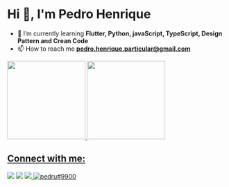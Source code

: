 <h1>Hi 👋, I'm Pedro Henrique</h1>

- 🌱 I’m currently learning **Flutter, Python, javaScript, TypeScript, Design Pattern and Crean Code**
- 📫 How to reach me **pedro.henrique.particular@gmail.com**

<div>
  <a href="https://github.com/pedrohenriquedevbr">
  <img height="180em" src="https://github-readme-stats.vercel.app/api?username=pedrohenriquedevbr&show_icons=true&theme=tokyonight&include_all_commits=true&count_private=true"/>
  <img height="180em" src="https://github-readme-stats.vercel.app/api/top-langs/?username=pedrohenriquedevbr&layout=compact&langs_count=7&theme=tokyonight"/>
</div>
  
## Connect with me:
  
<div> 
    <a href="https://www.youtube.com/channel/UCsfCR2wETP80000IuMTPYNA" target="_blank"><img src="https://img.shields.io/badge/YouTube-FF0000?style=for-the-badge&logo=youtube&logoColor=white" target="_blank"></a>
    <a href = "mailto:pedro.henrique.particular@gmail.com"><img src="https://img.shields.io/badge/Gmail-D14836?style=for-the-badge&logo=gmail&logoColor=white" target="_blank"></a> 
    <a href= "https://www.linkedin.com/in/pedro-henrique-br/">
        <img src="https://img.shields.io/badge/LinkedIn-0077B5?style=for-the-badge&logo=linkedin&logoColor=white">
    </a>
    <a href="https://discord.gg/pedru#9900" target="blank">
        <img src="https://img.shields.io/badge/Discord-7289DA?style=for-the-badge&logo=discord&logoColor=white" alt="pedru#9900"/>
    </a>
</div>
